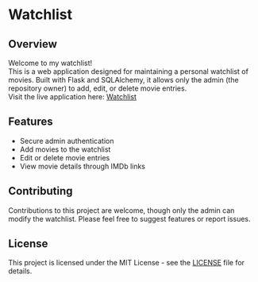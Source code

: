 # Watchlist

## Overview
Welcome to my watchlist!  
This is a web application designed for maintaining a personal watchlist of movies. Built with Flask and SQLAlchemy, it allows only the admin (the repository owner) to add, edit, or delete movie entries.  
Visit the live application here: [Watchlist](https://fuyaotang.pythonanywhere.com/)

## Features
- Secure admin authentication
- Add movies to the watchlist
- Edit or delete movie entries
- View movie details through IMDb links


## Contributing
Contributions to this project are welcome, though only the admin can modify the watchlist. Please feel free to suggest features or report issues.

## License
This project is licensed under the MIT License - see the [LICENSE](LICENSE) file for details.
